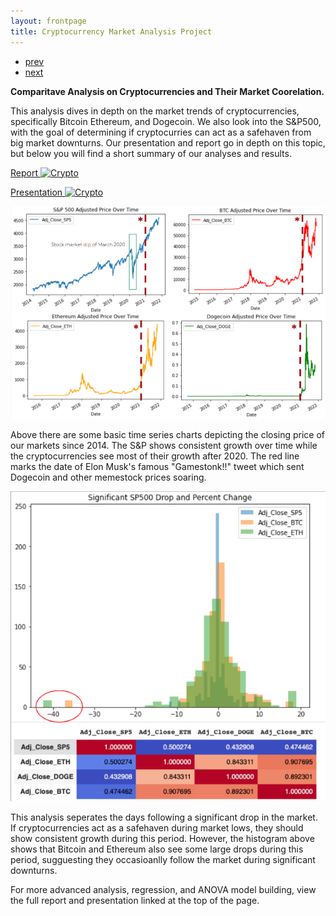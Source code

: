 ```yaml
---
layout: frontpage
title: Cryptocurrency Market Analysis Project
---
```


<div class="navbar">
  <div class="navbar-inner">
      <ul class="nav">
          <li><a href="geneticmaps_fig3.html">prev</a></li>
          <li><a href="tian2016_fig4.html">next</a></li>
      </ul>
  </div>
</div>

**Comparitave Analysis on Cryptocurrencies and Their Market Coorelation.**

This analysis dives in depth on the market trends of cryptocurrencies, specifically Bitcoin Ethereum, and Dogecoin. We also look into the S&P500, with the goal of determining if cryptocurries can act as a safehaven from big market downturns. Our presentation and report go in depth on this topic, but below you will find a short summary of our analyses and results.

[Report ![Crypto](/pages/icons16/pdf-icon.png)](/assets/CryptoFiles/Crypto_Report.pdf)

[Presentation ![Crypto](/pages/icons16/ppt-icon.png)](/assets/CryptoFiles/Crypto_Rres.pdf)

![Time Series Analysis](/assets/CryptoFiles/Images/CryptoTimeSeriesNew.png)

Above there are some basic time series charts depicting the closing price of our markets since 2014. The S&P shows consistent growth over time while the cryptocurrencies see most of their growth after 2020. The red line marks the date of Elon Musk's famous "Gamestonk!!" tweet which sent Dogecoin and other memestock prices soaring.

![Significant Drops](/assets/CryptoFiles/Images/SignificantDrops.png)

This analysis seperates the days following a significant drop in the market. If cryptocurrencies act as a safehaven during market lows, they should show consistent growth during this period. However, the histogram above shows that Bitcoin and Ethereum also see some large drops during this period, sugguesting they occasioanlly follow the market during significant downturns.  

For more advanced analysis, regression, and ANOVA model building, view the full report and presentation linked at the top of the page.
